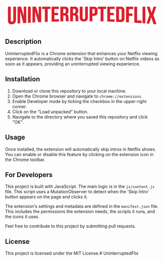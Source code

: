 ![UninterruptedFlix Logo](./src/assets/images/logo.png)
## Description

UninterruptedFlix is a Chrome extension that enhances your Netflix viewing experience. It automatically clicks the 'Skip Intro' button on Netflix videos as soon as it appears, providing an uninterrupted viewing experience.

## Installation

1. Download or clone this repository to your local machine.
2. Open the Chrome browser and navigate to `chrome://extensions`.
3. Enable Developer mode by ticking the checkbox in the upper-right corner.
4. Click on the "Load unpacked" button.
5. Navigate to the directory where you saved this repository and click "OK".

## Usage

Once installed, the extension will automatically skip intros in Netflix shows. You can enable or disable this feature by clicking on the extension icon in the Chrome toolbar.

## For Developers

This project is built with JavaScript. The main logic is in the `js/content.js` file. This script uses a MutationObserver to detect when the 'Skip Intro' button appears on the page and clicks it.

The extension's settings and metadata are defined in the `manifest.json` file. This includes the permissions the extension needs, the scripts it runs, and the icons it uses.

Feel free to contribute to this project by submitting pull requests.

## License

This project is licensed under the MIT License.# UninterruptedFlix